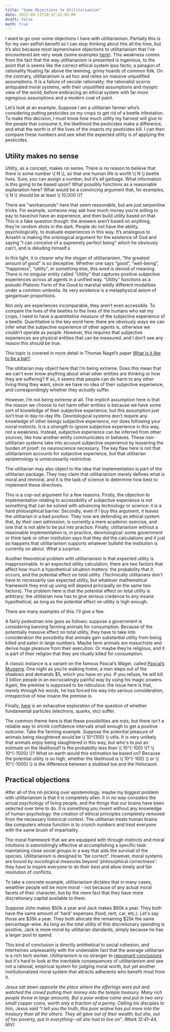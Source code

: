 ```yaml
---
title: "Some Objections to Utilitarianism"
date: 2022-09-11T10:32:12-05:00
draft: false
math: true
---
```


I want to go over some objections I have with utilitarianism. Partially this is for my own selfish benefit so I can stop thinking about this all the time, but it’s also because most laymen/naive objections to utilitarianism that I’ve encountered are very weak (some examples [here](https://sandhoefner.com/2017/10/27/in-defense-of-utilitarianism/)). This weakness comes from the fact that the way utilitarianism is presented is ingenious, to the point that is seems like the correct ethical system ipso facto; a paragon of rationality floating far above the teeming, grimy hoards of common folk. On the contrary, utilitarianism is ad hoc and relies on massive unjustified assumptions. It is a failure of secular rationality: the rationalist scorns antiquated moral systems, with their unjustified assumptions and myopic view of the world, before embracing an ethical system with far more egregious assumptions and a modern coat of paint.

Let’s look at an example. Suppose I am a utilitarian farmer who’s considering putting pesticides on my crops to get rid of a beetle infestation. To make this decision, I must know how much utility my harvest will give to the people that consume it, the likelihood the pesticides make a difference, and what the worth is of the lives of the insects my pesticides kill. I can then compare these numbers and see what the expected utility is of applying the pesticides.

## Utility makes no sense

Utility, as a concept, makes no sense. There is no reason to believe that there is some number \\( N \\), so that one human life is worth \\( N \\) beetle lives. Sure, you can assign a number, but it’s all garbage. What information is this going to be based upon? What possibly functions as a reasonable explanation here? What would be a convincing argument that, for examples, \\( N \\) should be at least \\( 10,000 \\)?

There are "workarounds" here that seem reasonable, but are just serpentine tricks. For example, someone may ask how much money you’re willing to pay to have/not have an experience, and then build utility based on that. This is a fake question though: the answers aren’t based on anything, they’re random shots in the dark. People do not have the ability, psychologically, to evaluate experiences in this way. It’s analogous to Anselm is making the ontological argument for the existence of God and saying “I can conceive of a supremely perfect being” which he obviously can't, and is deluding himself.s

In this light, it is clearer why the slogan of utilitarianism, “the greatest amount of good” is so deceptive. Whether one says “good”, “well-being”, “happiness”, “utility”, or something else, this word is devoid of meaning. There is no singular entity called “Utility” that captures positive subjective experiences across all agents in a unified way. “Utility” functions as a pseudo-Platonic Form of the Good to marshal wildly different modalities under a common umbrella. Its very existence is a metaphysical axiom of gargantuan proportions.

Not only are experiences incomparable, they aren’t even accessible. To compare the lives of the beetles to the lives of the humans who eat my crops, I need to have a *quantitative measure* of the subjective experience of a beetle. Quantitative is the key word here: there are obviously ways we can infer what the subjective experience of other agents is, otherwise we couldn’t operate as people. However, this requires that subjective experiences are physical entities that can be measured, and I don’t see any reason this should be true.

This topic is covered in more detail in Thomas Nagel’s paper [What is it like to be a bat?](https://warwick.ac.uk/fac/cross_fac/iatl/study/ugmodules/humananimalstudies/lectures/32/nagel_bat.pdf).

The utilitarian may object here that I’m being extreme. Does this mean that we can’t ever know anything about what other entities are thinking or how they are suffering? If so, it seems that people can do harm to any other living thing they want, since we have no idea of their subjective experience, and correspondingly whether they *actually* suffer.

However, I’m not being extreme at all. The implicit assumption here is that the reason we choose to not harm other entities is because we have some sort of knowledge of their subjective experience, but this assumption just isn’t true in day-to-day life. Deontological systems don’t require any knowledge of other beings subjective experience, nor does following your moral instincts. It is a *strength* to ignore subjective experience in this way, not a weakness. Instead, subjective experience can be inferred from other sources, like how another entity communicates or behaves. These non-utilitarian systems take into account subjective experience by lessening the burden of proof: no neuroscience necessary. The key flaw here is not that utilitarianism accounts for subjective experience, but that utilitarian epistemology is unnecessarily restrictive.

The utilitarian may also object to the idea that implementation is part of the utilitarian package. They may claim that utilitarianism merely defines what is moral and immoral, and it is the task of science to determine how best to implement these directives.

This is a cop-out argument for a few reasons. Firstly, the objection to implementation relating to accessibility of subjective experience is not something that can be solved with advancing technology or science: it is a hard philosophical barrier. Secondly, even if I buy this argument, it leaves the utilitarian in a bad position. They now are defending an ethical system that, *by their own admission*, is currently a mere academic exercise, and one that is not able to be put into practice. Finally, utilitarianism without a reasonable implementation is, in practice, deontological: some government or think tank or other institution says that they did the calculations and it just so happens that utilitarianism supports whatever bullshit the institution is currently on about. What a surprise.

Another theoretical problem with utilitarianism is that expected utility is inapproximable. In an expected utility calculation, there are two factors that affect how much a hypothetical situation matters: the probability that it occurs, and the potential effect on total utility. (Technically utilitarians don't have to necessarily use expected utility, but whatever mathematical framework they end up using will depend principally on the same two factors). The problem here is that the potential effect on total utility is arbitrary: the utilitarian now has to give serious credence to any insane hypothetical, as long as the potential effect on utility is high enough.

There are many examples of this: I’ll give a few.

A fairly pedestrian one goes as follows: suppose a government is considering banning farming animals for consumption. Because of the potentially massive effect on total utility, they have to take into consideration the possibility that animals gain substantial utility from being killed and eaten in large numbers. Maybe farm animals are masochists and derive huge pleasure from their execution. Or maybe they’re religious, and it is part of their religion that they are ritually killed for consumption.

A classic instance is a variant on the famous Pascal’s Wager, called [Pascal’s Mugging](https://wiki.lesswrong.com/wiki/Pascal%27s_mugging). One night as you’re walking home, a man steps out of the shadows and demands $5, which you have on you. If you refuse, he will kill 3 billion people in an excruciatingly painful way by using his magic powers. Again, the premise is supposed to be ridiculous: the issue here is that, *merely through his words*, he has forced his way into serious consideration, irrespective of how insane the premise is.

Finally, [here](https://reducing-suffering.org/is-there-suffering-in-fundamental-physics/) is an exhaustive exploration of the question of whether fundamental particles (electrons, quarks, etc) suffer.

The common theme here is that these possibilities are nuts, but there isn't a reliable way to shrink confidence intervals small enough to get a positive outcome. Take the farming example. Suppose the potential pleasure of animals being slaughtered would be \\( 10^{100} \\) utils. It is very unlikely that animals enjoy being slaughtered in this way, but who's to put an estimate on the likelihood? Is the probability less than \\( 10^{-100} \\)? \\( 10^{-1000} \\)? What on earth would this estimation be based on? Because the potential utility is so high, whether the likelihood is \\( 10^{-100} \\) or \\( 10^{-1000} \\) is the difference between a stubbed toe and the Holocaust.

## Practical objections

After all of this nit-picking over epistemology, maybe my biggest problem with utilitarianism is that it is completely alien. It in no way considers the actual psychology of living people, and the things that our brains have been selected over time to do. It is something you invent without any knowledge of human psychology: the creation of ethical principles completely removed from the necessary historical context. The utilitarian treats human brains like computers whose function is to crunch numbers and treat everyone with the same brush of impartiality.

The moral framework that we are equipped with through instincts and moral intuitions is astonishingly effective at accomplishing a specific task: maintaining close social groups in a way that aids the survival of the species. Utilitarianism is designed to "be correct". However, moral systems are bound by sociological measures beyond 'philosophical correctness': they have to inspire everyone to do their best and allow timely and fair resolution of conflicts.

To take a concrete example, utilitarianism dictates that in many cases, wealthier people will be more moral - not because of any actual moral facets of their character, but by the mere fact that they have more discretionary capital available to them.

Suppose John makes $50k a year and Jack makes $60k a year. They both have the same amount of 'hard' expenses (food, rent, car, etc.). Let's say those are $35k a year. They both allocate the remaining $25k the same percentage-wise. As long as the total utility of this discretionary spending is positive, Jack is more moral by utilitarian standards, simply because he has a larger pool to spend.

This kind of conclusion is directly antithetical to social cohesion, and intertwines unpleasantly with the undeniable fact that the average utilitarian is a rich tech worker. Utilitarianism is no stranger to [repugnant conclusions](https://en.wikipedia.org/wiki/Mere_addition_paradox) but it's hard to look at the inevitable consequences of utilitarianism and see not a rational, empirical system for judging moral worth, but yet another institutionalized moral system that attracts adherents who benefit most from it.

*Jesus sat down opposite the place where the offerings were put and watched the crowd putting their money into the temple treasury. Many rich people threw in large amounts. But a poor widow came and put in two very small copper coins, worth only a fraction of a penny. Calling his disciples to him, Jesus said "I tell you the truth, this poor widow has put more into the treasury than all the others. They all gave out of their wealth; but she, out of her poverty, put in everything--all she had to live on". (Mark 12:41-44, NIV)*
